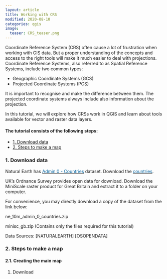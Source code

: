 ```yaml
---
layout: article
title: Working with CRS
modified: 2020-08-10
categories: qgis
image:
  teaser: CRS_teaser.png
---
```


Coordinate Reference System (CRS) often cause a lot of frustration when working with GIS data. But a proper understanding of the concepts and access to the right tools will make it much easier to deal with projections. Coordinate Reference Systems, also referred to as Spatial Reference Systems, include two common types:
+ Geographic Coordinate Systems (GCS)
+ Projected Coordinate Systems (PCS)

It is important to recognise and make the difference between them. The projected coordinate systems always include also information about the projection.

In this tutorial, we will explore how CRSs work in QGIS and learn about tools available for vector and raster data layers.

#### The tutorial consists of the following steps:

- [1. Download data](#1-download-data)
- [2. Steps to make a map](#2-steps-to-make-a-map)

### 1. Download data

Natural Earth has [<span style="color:#0564A0">Admin 0 - Countries</span>](http://www.naturalearthdata.com/downloads/10m-cultural-vectors/) dataset. Download the [<span style="color:#0564A0">countries</span>](https://www.naturalearthdata.com/http//www.naturalearthdata.com/download/10m/cultural/ne_10m_admin_0_countries.zip).

UK’s Ordnance Survey provides open data for download. Download the MiniScale raster product for Great Britain and extract it to a folder on your computer.

For convenience, you may directly download a copy of the dataset from the link below:

ne_10m_admin_0_countries.zip

minisc_gb.zip (Contains only the files required for this tutorial)

Data Sources: [NATURALEARTH] [OSOPENDATA]

### 2. Steps to make a map
#### 2.1. Creating the main map
1. Download
